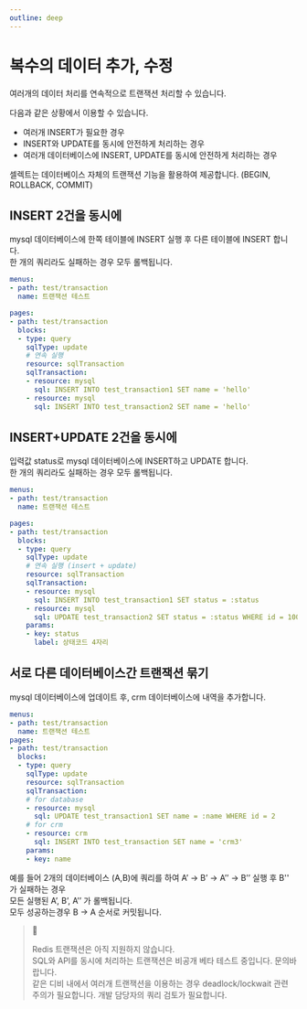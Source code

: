```yaml
---
outline: deep
---
```


# 복수의 데이터 추가, 수정
여러개의 데이터 처리를 연속적으로 트랜잭션 처리할 수 있습니다.

다음과 같은 상황에서 이용할 수 있습니다. 

- 여러개 INSERT가 필요한 경우
- INSERT와 UPDATE를 동시에 안전하게 처리하는 경우
- 여러개 데이터베이스에 INSERT, UPDATE를 동시에 안전하게 처리하는 경우

셀렉트는 데이터베이스 자체의 트랜잭션 기능을 활용하여 제공합니다. (BEGIN, ROLLBACK, COMMIT)

## INSERT 2건을 동시에

mysql 데이터베이스에 한쪽 테이블에 INSERT 실행 후 다른 테이블에 INSERT 합니다.  
한 개의 쿼리라도 실패하는 경우 모두 롤백됩니다.

```yaml
menus:
- path: test/transaction
  name: 트랜잭션 테스트

pages:
- path: test/transaction
  blocks:
  - type: query
    sqlType: update
    # 연속 실행
    resource: sqlTransaction
    sqlTransaction:
    - resource: mysql
      sql: INSERT INTO test_transaction1 SET name = 'hello'
    - resource: mysql 
      sql: INSERT INTO test_transaction2 SET name = 'hello'
```

## INSERT+UPDATE 2건을 동시에

입력값 status로 mysql 데이터베이스에 INSERT하고 UPDATE 합니다.  
한 개의 쿼리라도 실패하는 경우 모두 롤백됩니다.

```yaml
menus:
- path: test/transaction
  name: 트랜잭션 테스트

pages:
- path: test/transaction
  blocks:
  - type: query
    sqlType: update
    # 연속 실행 (insert + update)
    resource: sqlTransaction
    sqlTransaction:
    - resource: mysql
      sql: INSERT INTO test_transaction1 SET status = :status
    - resource: mysql 
      sql: UPDATE test_transaction2 SET status = :status WHERE id = 1000
    params:
    - key: status
      label: 상태코드 4자리
```

## 서로 다른 데이터베이스간 트랜잭션 묶기

mysql 데이터베이스에 업데이트 후, crm 데이터베이스에 내역을 추가합니다.

```yaml
menus:
- path: test/transaction
  name: 트랜잭션 테스트
pages:
- path: test/transaction
  blocks:
  - type: query
    sqlType: update
    resource: sqlTransaction
    sqlTransaction:
    # for database
    - resource: mysql
      sql: UPDATE test_transaction1 SET name = :name WHERE id = 2
    # for crm
    - resource: crm
      sql: INSERT INTO test_transaction SET name = 'crm3'
    params:
    - key: name
```

예를 들어 2개의 데이터베이스 (A,B)에 쿼리를 하여 A’ → B’ → A’’ → B’’ 실행 후 B'' 가 실패하는 경우  
모든 실행된 A’, B’, A’’ 가 롤백됩니다.  
모두 성공하는경우 B → A 순서로 커밋됩니다.

> 📘 
> 
> Redis 트랜잭션은 아직 지원하지 않습니다.  
> SQL와 API를 동시에 처리하는 트랜잭션은 비공개 베타 테스트 중입니다. 문의바랍니다.  
> 같은 디비 내에서 여러개 트랜잭션을 이용하는 경우 deadlock/lockwait 관련 주의가 필요합니다. 개발 담당자의 쿼리 검토가 필요합니다.